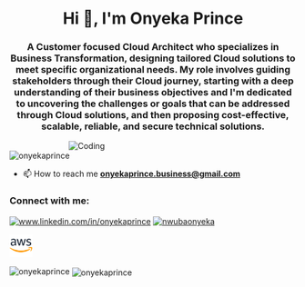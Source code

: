 
<h1 align="center">Hi 👋, I'm Onyeka Prince</h1>
<h3 align="center">A Customer focused Cloud Architect who specializes in Business Transformation, designing tailored Cloud solutions to meet specific organizational needs. My role involves guiding stakeholders through their Cloud journey, starting with a deep understanding of their business objectives and I'm dedicated to uncovering the challenges or goals that can be addressed through Cloud solutions, and then proposing cost-effective, scalable, reliable, and secure technical solutions.</h3> 
<img align="right" alt="Coding" width="400" src="https://res.cloudinary.com/practicaldev/image/fetch/s--V-mpRIde--/c_imagga_scale,f_auto,fl_progressive,h_720,q_66,w_1280/https://dev-to-uploads.s3.amazonaws.com/uploads/articles/62tl8vk2bv6lxaze5gn0.gif">


<p align="left"> <img src="https://komarev.com/ghpvc/?username=onyekaprince&label=Profile%20views&color=0e75b6&style=flat" alt="onyekaprince" /> </p>

- 📫 How to reach me **onyekaprince.business@gmail.com**

<h3 align="left">Connect with me:</h3>
<p align="left">
<a href="https://linkedin.com/in/www.linkedin.com/in/onyekaprince" target="blank"><img align="center" src="https://raw.githubusercontent.com/rahuldkjain/github-profile-readme-generator/master/src/images/icons/Social/linked-in-alt.svg" alt="www.linkedin.com/in/onyekaprince" height="30" width="40" /></a>
<a href="https://instagram.com/nwubaonyeka" target="blank"><img align="center" src="https://raw.githubusercontent.com/rahuldkjain/github-profile-readme-generator/master/src/images/icons/Social/instagram.svg" alt="nwubaonyeka" height="30" width="40" /></a>
</p>

<p align="left"> <a href="https://aws.amazon.com" target="_blank" rel="noreferrer"> <img src="https://raw.githubusercontent.com/devicons/devicon/master/icons/amazonwebservices/amazonwebservices-original-wordmark.svg" alt="aws" width="40" height="40"/> </a> </p>

<p><img align="left" src="https://github-readme-stats.vercel.app/api/top-langs?username=onyekaprince&show_icons=true&locale=en&layout=compact" alt="onyekaprince" /></p>

<p>&nbsp;<img align="center" src="https://github-readme-stats.vercel.app/api?username=onyekaprince&show_icons=true&locale=en" alt="onyekaprince" /></p>
